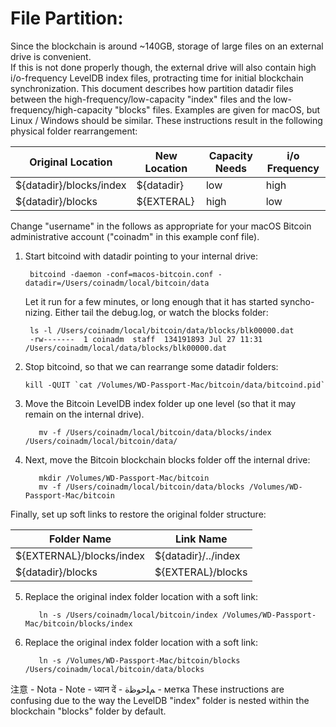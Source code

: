 # File Partition:
Since the blockchain is around ~140GB, storage of large files on an external drive is convenient.  
If this is not done properly though, the external drive will also contain high i/o-frequency LevelDB index
files, protracting time for initial blockchain synchronization. This document describes how partition datadir files between the high-frequency/low-capacity "index" files and the low-frequency/high-capacity "blocks" files. Examples are given for macOS, but Linux / Windows should be similar. These instructions result in the following physical folder rearrangement:

| Original Location       | New Location | Capacity Needs | i/o Frequency        |
| ----------------------- | ------------ | -------------- | ------------------- |
| ${datadir}/blocks/index | ${datadir}   | low            | high                |
| ${datadir}/blocks       | ${EXTERAL}   | high           | low                 |

Change "username" in the follows as appropriate for your macOS Bitcoin
administrative account ("coinadm" in this example conf file).

1) Start bitcoind with datadir pointing to your internal drive:

        bitcoind -daemon -conf=macos-bitcoin.conf -datadir=/Users/coinadm/local/bitcoin/data
   Let it run for a few minutes, or long enough that it has started syncho-
   nizing.  Either tail the debug.log, or watch the blocks folder:
   
        ls -l /Users/coinadm/local/bitcoin/data/blocks/blk00000.dat
        -rw-------  1 coinadm  staff  134191893 Jul 27 11:31 /Users/coinadm/local/data/blocks/blk00000.dat
2) Stop bitcoind, so that we can rearrange some datadir folders:

       kill -QUIT `cat /Volumes/WD-Passport-Mac/bitcoin/data/bitcoind.pid`

3) Move the Bitcoin LevelDB index folder up one level (so that it may remain on the internal drive).
      
          mv -f /Users/coinadm/local/bitcoin/data/blocks/index /Users/coinadm/local/bitcoin/data/
4) Next, move the Bitcoin blockchain blocks folder off the internal drive:
   
          mkdir /Volumes/WD-Passport-Mac/bitcoin 
          mv -f /Users/coinadm/local/bitcoin/data/blocks /Volumes/WD-Passport-Mac/bitcoin 
Finally, set up soft links to restore the original folder structure:
   
| Folder Name              | Link Name           |
| ------------------------ | ------------------- |
| ${EXTERNAL}/blocks/index | ${datadir}/../index |
| ${datadir}/blocks        | ${EXTERAL}/blocks   |

5) Replace the original index folder location with a soft link:
      
          ln -s /Users/coinadm/local/bitcoin/index /Volumes/WD-Passport-Mac/bitcoin/blocks/index 
6) Replace the original index folder location with a soft link:
      
          ln -s /Volumes/WD-Passport-Mac/bitcoin/blocks /Users/coinadm/local/bitcoin/data/blocks

 注意 - Nota - Note - ध्यान दें - ﻢﻠﺣﻮﻇﺓ - метка 
These instructions are confusing due to the way the LevelDB "index" folder is nested within the blockchain "blocks" folder by default.
